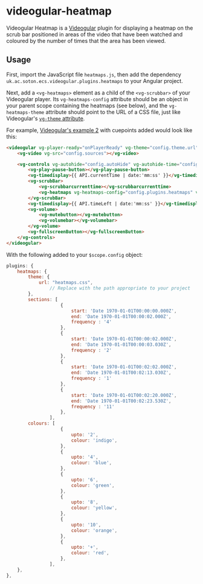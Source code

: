 videogular-heatmap
==================

Videogular Heatmap is a [Videogular](http://videogular.com/) plugin for displaying a heatmap on the scrub bar positioned in areas of the video that have been watched and coloured by the number of times that the area has been viewed.

Usage
-----

First, import the JavaScript file `heatmaps.js`, then add the dependency `uk.ac.soton.ecs.videogular.plugins.heatmaps` to your Angular project.

Next, add a `<vg-heatmaps>` element as a child of the `<vg-scrubbar>` of your Videogular player. Its `vg-heatmaps-config` attribute should be an object in your parent scope containing the heatmaps (see below), and the `vg-heatmaps-theme` attribute should point to the URL of a CSS file, just like Videogular's [`vg-theme` attribute](https://github.com/2fdevs/videogular/wiki/Themes).

For example, [Videogular's example 2](http://videogular.com/examples/example02.html) with cuepoints added would look like this:

```html
<videogular vg-player-ready="onPlayerReady" vg-theme="config.theme.url">
	<vg-video vg-src="config.sources"></vg-video>

	<vg-controls vg-autohide="config.autoHide" vg-autohide-time="config.autoHideTime">
		<vg-play-pause-button></vg-play-pause-button>
		<vg-timedisplay>{{ API.currentTime | date:'mm:ss' }}</vg-timedisplay>
		<vg-scrubBar>
			<vg-scrubbarcurrenttime></vg-scrubbarcurrenttime>
			<vg-heatmaps vg-heatmaps-config="config.plugins.heatmaps" vg-cuepoints-theme="config.plugins.heatmaps.theme.url"></vg-heatmaps>
		</vg-scrubBar>
		<vg-timedisplay>{{ API.timeLeft | date:'mm:ss' }}</vg-timedisplay>
		<vg-volume>
			<vg-mutebutton></vg-mutebutton>
			<vg-volumebar></vg-volumebar>
		</vg-volume>
		<vg-fullscreenButton></vg-fullscreenButton>
	</vg-controls>
</videogular>
```

With the following added to your `$scope.config` object:

```js
plugins: {
	heatmaps: {
		theme: {
			url: "heatmaps.css",
				// Replace with the path appropriate to your project
		},
		sections: [
					{
						start: 'Date 1970-01-01T00:00:00.000Z',
						end: 'Date 1970-01-01T00:00:02.000Z',
						frequency : '4'
					},
					{
						start: 'Date 1970-01-01T00:00:02.000Z',
						end: 'Date 1970-01-01T00:00:03.030Z',
						frequency : '2'
					},
					{
						start: 'Date 1970-01-01T00:02:02.000Z',
						end: 'Date 1970-01-01T00:02:13.030Z',
						frequency : '1'
					},
					{
						start: 'Date 1970-01-01T00:02:20.000Z',
						end: 'Date 1970-01-01T00:02:23.530Z',
						frequency : '11'
					},
				],
		colours: [
					{
						upto: '2',
						colour: 'indigo',
					},
					{
						upto: '4',
						colour: 'blue',
					},
					{
						upto: '6',
						colour: 'green',
					},
					{
						upto: '8',
						colour: 'yellow',
					},
					{
						upto: '10',
						colour: 'orange',
					},
					{
						upto: '+',
						colour: 'red',
					},
				],
	},
},
```
